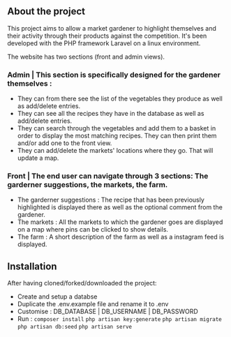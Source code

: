## About the project

This project aims to allow a market gardener to highlight themselves and their activity through their products against the competition. It's been developed with the PHP framework Laravel on a linux environment.

The website has two sections (front and admin views).

### Admin | This section is specifically designed for the gardener themselves :
- They can from there see the list of the vegetables they produce as well as add/delete entries.
- They can see all the recipes they have in the database as well as add/delete entries.
- They can search through the vegetables and add them to a basket in order to display the most matching recipes. They can then print them and/or add one to the front view.
- They can add/delete the markets' locations where they go. That will update a map.

### Front | The end user can navigate through 3 sections: The garderner suggestions, the markets, the farm.
- The garderner suggestions : The recipe that has been previously highlighted is displayed there as well as the optional comment from the gardener.
- The markets : All the markets to which the gardener goes are displayed on a map where pins can be clicked to show details.
- The farm : A short description of the farm as well as a instagram feed is displayed.

## Installation

After having cloned/forked/downloaded the project:
- Create and setup a databse
- Duplicate the .env.example file and rename it to .env
- Customise : DB_DATABASE | DB_USERNAME | DB_PASSWORD
- Run :
    ```composer install```
    ```php artisan key:generate```
    ```php artisan migrate```
    ```php artisan db:seed```
    ```php artisan serve```